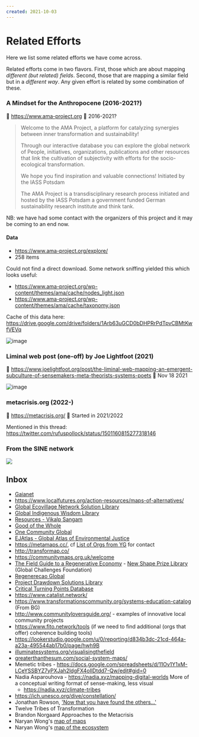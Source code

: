 ```yaml
---
created: 2021-10-03
---
```

# Related Efforts

Here we list some related efforts we have come across.

Related efforts come in two flavors. First, those which are about mapping *different (but related) fields*. Second, those that are mapping a similar field but in a *different way*. Any given effort is related by some combination of these.

### A Mindset for the Anthropocene (2016-2021?)

🔗 https://www.ama-project.org
📆 2016-2021?

> Welcome to the AMA Project, a platform for catalyzing synergies between inner transformation and sustainability!
>
> Through our interactive database you can explore the global network of People, initiatives, organizations, publications and other resources that link the cultivation of subjectivity with efforts for the socio-ecological transformation.
>
> We hope you find inspiration and valuable connections!
> Initiated by the IASS Potsdam
>
> The AMA Project is a transdisciplinary research process initiated and hosted by the IASS Potsdam a government funded German sustainability research institute and think tank.

NB: we have had some contact with the organizers of this project and it may be coming to an end now. 

#### Data

* https://www.ama-project.org/explore/
* 258 items 

Could not find a direct download. Some network sniffing yielded this which looks useful:

* https://www.ama-project.org/wp-content/themes/ama/cache/nodes_light.json
* https://www.ama-project.org/wp-content/themes/ama/cache/taxonomy.json

Cache of this data here: https://drive.google.com/drive/folders/1Arb63uGCD0bDHPRrPdTpvCBMtKwfVEVq

![image](https://user-images.githubusercontent.com/180658/135768965-8384d181-430a-4351-9092-7e23bc3cc169.png)

### Liminal web post (one-off) by Joe Lightfoot (2021)

🔗 https://www.joelightfoot.org/post/the-liminal-web-mapping-an-emergent-subculture-of-sensemakers-meta-theorists-systems-poets
📆 Nov 18 2021

![image](https://user-images.githubusercontent.com/180658/230537536-3b5c3c12-ec1f-48b2-b71d-a45549d19e18.png)

### metacrisis.org (2022-)

🔗 https://metacrisis.org/
📆  Started in 2021/2022

Mentioned in this thread: https://twitter.com/rufuspollock/status/1501160815277318146

### From the SINE network

![](https://github.com/life-itself/ecosystem/assets/131390186/c67732d2-4a93-42d0-aaed-5d3b108eb6fe)

## Inbox

- [Gaianet](https://www.gaianet.earth)
- https://www.localfutures.org/action-resources/maps-of-alternatives/
- [Global Ecovillage Network Solution Library](https://ecovillage.org/solutions/?gen_sust_dimension=economy)
- [Global Indigenous Wisdom Library](https://indigenouswisdomsummit.com/library/8681/library)
- [Resources - Vikalp Sangam](https://vikalpsangam.org/resources/) 
- [Good of the Whole](https://www.goodofthewhole.org/)
- [One Community Global](https://www.onecommunityglobal.org/open-source/)
- [EJAtlas - Global Atlas of Environmental Justice ](https://ejatlas.org/)
- https://metamaps.cc/, cf [List of Orgs from YG](https://docs.google.com/document/d/1eGqDGPE2OFIOAjicIMwWuFE_cs3NWP2CaVpmTuy8Li8/edit) for contact
- http://transformap.co/
- https://communitymaps.org.uk/welcome
- [The Field Guide to a Regenerative Economy](http://fieldguide.capitalinstitute.org/) - [New Shape Prize Library](https://globalchallenges.org/new-shape-library/) (Global Challenges Foundation)
- [Regenerecao Global](https://www.regeneracaoglobal.com/encontrar-solucoes)
- [Project Drawdown Solutions Library](https://drawdown.org/solutions/table-of-solutions)
-  [Critical Turning Points Database](http://www.transitsocialinnovation.eu/sii)
- https://www.catalist.network/
- https://www.transformationscommunity.org/systems-education-catalog (From BG)
- http://www.communityloversguide.org/ - examples of innovative local community projects
- https://www.fito.network/tools (if we need to find additional (orgs that offer) coherence building tools)
- https://lookerstudio.google.com/u/0/reporting/d834b3dc-21cd-464a-a23a-495544ab17b0/page/hwh9B
- [illuminatesystems.org/visualisingthefield](http://illuminatesystems.org/visualisingthefield)
- [greaterthanthesum.com/social-system-maps/](http://greaterthanthesum.com/social-system-maps/)
- Memetic tribes - https://docs.google.com/spreadsheets/d/11Ov1Y1xM-LCeYSSBYZ7yPXJah2ldgFX4oIlDtdd7-Qw/edit#gid=0
- Nadia Asparouhova - https://nadia.xyz/mapping-digital-worlds More of a conceptual writing format of sense-making, less visual
  - https://nadia.xyz/climate-tribes
- https://ich.unesco.org/dive/constellation/
- Jonathan Rowson, ['Now that you have found the others...'](https://www.whatisemerging.com/opinions/now-that-you-ve-found-the-others-what-are-you-going-to-do)
- Twelve Tribes of Transformation
- Brandon Norgaard Approaches to the Metacrisis
- Naryan Wong's [map of maps](https://kumu.io/Naryan/the-flourishing-of-all-living-things#flourishing-of-all-living-things/mapping?focus=1)
- Naryan Wong's [map of the ecosystem](https://kumu.io/Naryan/the-flourishing-of-all-living-things)
